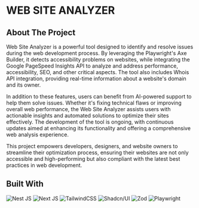 # WEB SITE ANALYZER

## About The Project

Web Site Analyzer is a powerful tool designed to identify and resolve issues during the web development process. By leveraging the Playwright's Axe Builder, it detects accessibility problems on websites, while integrating the Google PageSpeed Insights API to analyze and address performance, accessibility, SEO, and other critical aspects. The tool also includes Whois API integration, providing real-time information about a website's domain and its owner.

In addition to these features, users can benefit from AI-powered support to help them solve issues. Whether it's fixing technical flaws or improving overall web performance, the Web Site Analyzer assists users with actionable insights and automated solutions to optimize their sites effectively. The development of the tool is ongoing, with continuous updates aimed at enhancing its functionality and offering a comprehensive web analysis experience.

This project empowers developers, designers, and website owners to streamline their optimization process, ensuring their websites are not only accessible and high-performing but also compliant with the latest best practices in web development.

## Built With

![Nest JS](https://img.shields.io/badge/nestjs-E0234E?style=for-the-badge&logo=nestjs&logoColor=white)
![Next JS](https://img.shields.io/badge/next%20js-000000?style=for-the-badge&logo=nextdotjs&logoColor=white)
![TailwindCSS](https://img.shields.io/badge/tailwindcss-%2338B2AC.svg?style=for-the-badge&logo=tailwind-css&logoColor=white)
![Shadcn/UI](https://img.shields.io/badge/shadcn%2Fui-000000?style=for-the-badge&logo=shadcnui&logoColor=white)
![Zod](https://img.shields.io/badge/Zod-000000?style=for-the-badge&logo=zod&logoColor=3068B7)
![Playwright](https://img.shields.io/badge/Playwright-45ba4b?style=for-the-badge&logo=Playwright&logoColor=white)
